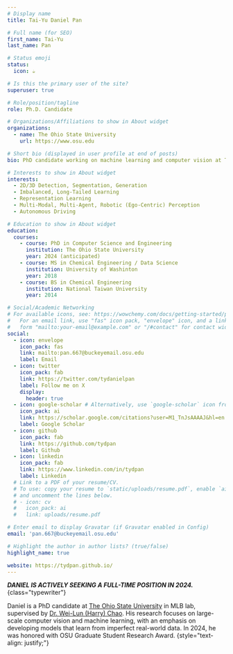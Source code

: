 ```yaml
---
# Display name
title: Tai-Yu Daniel Pan

# Full name (for SEO)
first_name: Tai-Yu
last_name: Pan

# Status emoji
status:
  icon: ☕️

# Is this the primary user of the site?
superuser: true

# Role/position/tagline
role: Ph.D. Candidate

# Organizations/Affiliations to show in About widget
organizations:
  - name: The Ohio State University
    url: https://www.osu.edu

# Short bio (displayed in user profile at end of posts)
bio: PhD candidate working on machine learning and computer vision at The Ohio State University

# Interests to show in About widget
interests:
  - 2D/3D Detection, Segmentation, Generation
  - Imbalanced, Long-Tailed Learning
  - Representation Learning
  - Multi-Modal, Multi-Agent, Robotic (Ego-Centric) Perception
  - Autonomous Driving

# Education to show in About widget
education:
  courses:
    - course: PhD in Computer Science and Engineering
      institution: The Ohio State University
      year: 2024 (anticipated)
    - course: MS in Chemical Engineering / Data Science
      institution: University of Washinton
      year: 2018
    - course: BS in Chemical Engineering
      institution: National Taiwan University
      year: 2014

# Social/Academic Networking
# For available icons, see: https://wowchemy.com/docs/getting-started/page-builder/#icons
#   For an email link, use "fas" icon pack, "envelope" icon, and a link in the
#   form "mailto:your-email@example.com" or "/#contact" for contact widget.
social:
  - icon: envelope
    icon_pack: fas
    link: mailto:pan.667@buckeyemail.osu.edu
    label: Email
  - icon: twitter
    icon_pack: fab
    link: https://twitter.com/tydanielpan
    label: Follow me on X
    display:
      header: true
  - icon: google-scholar # Alternatively, use `google-scholar` icon from `ai` icon pack
    icon_pack: ai
    link: https://scholar.google.com/citations?user=M1_TnJsAAAAJ&hl=en
    label: Google Scholar
  - icon: github
    icon_pack: fab
    link: https://github.com/tydpan
    label: Github
  - icon: linkedin
    icon_pack: fab
    link: https://www.linkedin.com/in/tydpan
    label: Linkedin
  # Link to a PDF of your resume/CV.
  # To use: copy your resume to `static/uploads/resume.pdf`, enable `ai` icons in `params.yaml`,
  # and uncomment the lines below.
  # - icon: cv
  #   icon_pack: ai
  #   link: uploads/resume.pdf

# Enter email to display Gravatar (if Gravatar enabled in Config)
email: 'pan.667@buckeyemail.osu.edu'

# Highlight the author in author lists? (true/false)
highlight_name: true

website: https://tydpan.github.io/
---
```


**_DANIEL IS ACTIVELY SEEKING A FULL-TIME POSITION IN 2024._** 
{class="typewriter"}

Daniel is a PhD candidate at [The Ohio State University](https://www.osu.edu) in MLB lab, supervised by [Dr. Wei-Lun (Harry) Chao](https://sites.google.com/view/wei-lun-harry-chao). His research focuses on large-scale computer vision and machine learning, with an emphasis on developing models that learn from imperfect real-world data. In 2024, he was honored with OSU Graduate Student Research Award.
{style="text-align: justify;"}
